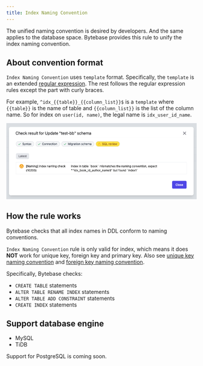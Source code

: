 ```yaml
---
title: Index Naming Convention
---
```


The unified naming convention is desired by developers. And the same applies to the database space. Bytebase provides this rule to unify the index naming convention.

## About convention format

`Index Naming Convention` uses `template` format. Specifically, the `template` is an extended [regular expression](https://en.wikipedia.org/wiki/Regular_expression). The rest follows the regular expression rules except the part with curly braces.

For example, `^idx_{{table}}_{{column_list}}$` is a `template` where `{{table}}` is the name of table and `{{column_list}}` is the list of the column name. So for index on `user(id, name)`, the legal name is `idx_user_id_name`.

![schema-review-naming-index-idx](/static/docs-assets/schema-review-naming-index-idx.webp)

## How the rule works

Bytebase checks that all index names in DDL conform to naming conventions.

<hint-block type="info">

`Index Naming Convention` rule is only valid for index, which means it does **NOT** work for unique key, foreign key and primary key.
Also see [unique key naming convention](/docs/features/schema-review/naming-index-uk) and [foreign key naming convention](/docs/features/schema-review/naming-index-fk).

</hint-block>


Specifically, Bytebase checks:
- `CREATE TABLE` statements
- `ALTER TABLE RENAME INDEX` statements
- `ALTER TABLE ADD CONSTRAINT` statements
- `CREATE INDEX` statements

## Support database engine

- MySQL
- TiDB

Support for PostgreSQL is coming soon.